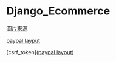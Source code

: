 # Django_Ecommerce

[圖片來源](https://www.flaticon.com/)

[paypal layput](https://developer.paypal.com/demo/checkout/#/pattern/client)

[csrf_token]([paypal layput](https://developer.paypal.com/demo/checkout/#/pattern/client))